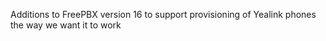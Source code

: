 Additions to FreePBX version 16 to support provisioning of Yealink phones the way we want it to work
